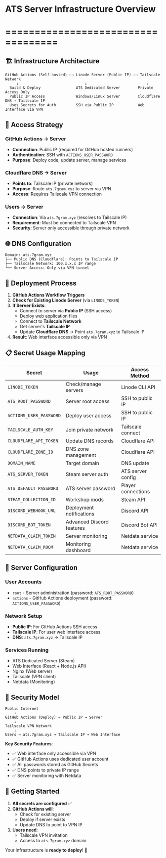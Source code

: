 # ATS Server Infrastructure Overview
# ===================================

## 🏗️ **Infrastructure Architecture**

```
GitHub Actions (Self-hosted) ←→ Linode Server (Public IP) ←→ Tailscale Network
     ↓                              ↓                           ↓
  Build & Deploy                ATS Dedicated Server        Private Access Only
  Public IP Access              Windows/Linux Server        Cloudflare DNS → Tailscale IP
  Uses Secrets for Auth         SSH via Public IP           Web Interface via VPN
```

## 🔐 **Access Strategy**

### **GitHub Actions → Server**
- **Connection**: Public IP (required for GitHub hosted runners)
- **Authentication**: SSH with `ACTIONS_USER_PASSWORD`
- **Purpose**: Deploy code, update server, manage services

### **Cloudflare DNS → Server**
- **Points to**: Tailscale IP (private network)
- **Purpose**: Route `ats.7gram.xyz` to server via VPN
- **Access**: Requires Tailscale VPN connection

### **Users → Server**
- **Connection**: Via `ats.7gram.xyz` (resolves to Tailscale IP)
- **Requirement**: Must be connected to Tailscale VPN
- **Security**: Server only accessible through private network

## 🌐 **DNS Configuration**

```
Domain: ats.7gram.xyz
├── Public DNS (Cloudflare): Points to Tailscale IP
├── Tailscale Network: 100.x.x.x IP range
└── Server Access: Only via VPN tunnel
```

## 🚀 **Deployment Process**

1. **GitHub Actions Workflow Triggers**
2. **Check for Existing Linode Server** (via `LINODE_TOKEN`)
3. **If Server Exists**:
   - Connect to server via **Public IP** (SSH access)
   - Deploy web application files
   - Connect to **Tailscale Network**
   - Get server's **Tailscale IP**
   - Update **Cloudflare DNS** → Point `ats.7gram.xyz` to Tailscale IP
4. **Result**: Web interface accessible only via VPN

## 📋 **Secret Usage Mapping**

| Secret | Usage | Access Method |
|--------|-------|---------------|
| `LINODE_TOKEN` | Check/manage servers | Linode CLI API |
| `ATS_ROOT_PASSWORD` | Server root access | SSH to public IP |
| `ACTIONS_USER_PASSWORD` | Deploy user access | SSH to public IP |
| `TAILSCALE_AUTH_KEY` | Join private network | Tailscale connect |
| `CLOUDFLARE_API_TOKEN` | Update DNS records | Cloudflare API |
| `CLOUDFLARE_ZONE_ID` | DNS zone management | Cloudflare API |
| `DOMAIN_NAME` | Target domain | DNS update |
| `ATS_SERVER_TOKEN` | Steam server auth | ATS server config |
| `ATS_DEFAULT_PASSWORD` | ATS server password | Player connections |
| `STEAM_COLLECTION_ID` | Workshop mods | Steam API |
| `DISCORD_WEBHOOK_URL` | Deployment notifications | Discord API |
| `DISCORD_BOT_TOKEN` | Advanced Discord features | Discord Bot API |
| `NETDATA_CLAIM_TOKEN` | Server monitoring | Netdata service |
| `NETDATA_CLAIM_ROOM` | Monitoring dashboard | Netdata service |

## 🔧 **Server Configuration**

### **User Accounts**
- `root` - Server administration (password: `ATS_ROOT_PASSWORD`)
- `actions` - GitHub Actions deployment (password: `ACTIONS_USER_PASSWORD`)

### **Network Setup**
- **Public IP**: For GitHub Actions SSH access
- **Tailscale IP**: For user web interface access  
- **DNS**: `ats.7gram.xyz` → Tailscale IP

### **Services Running**
- ATS Dedicated Server (Steam)
- Web Interface (React + Node.js API)
- Nginx (Web server)
- Tailscale (VPN client)
- Netdata (Monitoring)

## 🎯 **Security Model**

```
Public Internet
    ↓
GitHub Actions (Deploy) → Public IP → Server
    ↓
Tailscale VPN Network
    ↓
Users → ats.7gram.xyz → Tailscale IP → Web Interface
```

**Key Security Features**:
- ✅ Web interface only accessible via VPN
- ✅ GitHub Actions uses dedicated user account
- ✅ All passwords stored as GitHub Secrets
- ✅ DNS points to private IP range
- ✅ Server monitoring with Netdata

## 🚀 **Getting Started**

1. **All secrets are configured** ✅
2. **GitHub Actions will**:
   - Check for existing server
   - Deploy if server exists
   - Update DNS to point to VPN IP
3. **Users need**:
   - Tailscale VPN invitation
   - Access to `ats.7gram.xyz` domain

Your infrastructure is **ready to deploy**! 🎉
